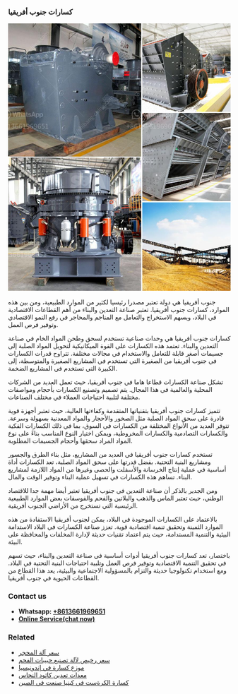 <h3>كسارات جنوب أفريقيا</h3><img src='1701852661.jpg' alt=''><p>جنوب أفريقيا هي دولة تعتبر مصدرا رئيسيا لكثير من الموارد الطبيعية، ومن بين هذه الموارد، كسارات جنوب أفريقيا. تعتبر صناعة التعدين والبناء من أهم القطاعات الاقتصادية في البلاد، ويسهم الاستخراج والتعامل مع المناجم والمحاجر في رفع النمو الاقتصادي وتوفير فرص العمل.</p><p>كسارات جنوب أفريقيا هي وحدات صناعية تستخدم لسحق وطحن المواد الخام في صناعة التعدين والبناء. تعتمد هذه الكسارات على القوة الميكانيكية لتحويل المواد الصلبة إلى جسيمات أصغر قابلة للتعامل والاستخدام في مجالات مختلفة. تتراوح قدرات الكسارات في جنوب أفريقيا من الصغيرة التي تستخدم في المشاريع الصغيرة والمتوسطة، إلى الكبيرة التي تستخدم في المشاريع الضخمة.</p><p>تشكل صناعة الكسارات قطاعا هاما في جنوب أفريقيا، حيث تعمل العديد من الشركات المحلية والعالمية في هذا المجال. يتم تصميم وتصنيع الكسارات بأحجام ومواصفات مختلفة لتلبية احتياجات العملاء في مختلف الصناعات.</p><p>تتميز كسارات جنوب أفريقيا بتقنياتها المتقدمة وكفاءتها العالية، حيث تعتبر أجهزة قوية قادرة على سحق المواد الصلبة مثل الصخور والأحجار والمواد المعدنية بسهولة وسرعة. تتوفر العديد من الأنواع المختلفة من الكسارات في السوق، بما في ذلك الكسارات الفكية والكسارات التصادمية والكسارات المخروطية، ويمكن اختيار النوع المناسب بناءً على نوع المواد المراد سحقها وأحجام الجسيمات المطلوبة.</p><p>تستخدم كسارات جنوب أفريقيا في العديد من المشاريع، مثل بناء الطرق والجسور ومشاريع البنية التحتية. بفضل قدرتها على سحق المواد الصلبة، تعد الكسارات أداة أساسية في عملية إنتاج الخرسانة والأسفلت والحصى وغيرها من المواد اللازمة لمشاريع البناء. تساهم هذه الكسارات في تسهيل عملية البناء وتوفير الوقت والمال.</p><p>ومن الجدير بالذكر أن صناعة التعدين في جنوب أفريقيا تعتبر أيضا مهمة جدا للاقتصاد الوطني، حيث تعتبر الماس والذهب والبلاتين والفحم والفوسفات بعض الموارد الطبيعية الرئيسية التي تستخرج من الأراضي الجنوب أفريقية.</p><p>بالاعتماد على الكسارات الموجودة في البلاد، يمكن لجنوب أفريقيا الاستفادة من هذه الموارد الثمينة وتحقيق تنمية اقتصادية قوية. تعزز صناعة الكسارات في البلاد الاستدامة البيئية والتنمية المستدامة، حيث يتم اعتماد تقنيات حديثة لإدارة المخلفات والمحافظة على البيئة.</p><p>باختصار، تعد كسارات جنوب أفريقيا أدوات أساسية في صناعة التعدين والبناء، حيث تسهم في تحقيق التنمية الاقتصادية وتوفير فرص العمل وتلبية احتياجات البنية التحتية في البلاد. ومع استخدام تكنولوجيا حديثة والتزام بالمسؤولية الاجتماعية والبيئية، يعد هذا القطاع من القطاعات الحيوية في جنوب أفريقيا.</p><h3>Contact us</h3><ul><li><strong>Whatsapp:&nbsp;<a href="https://wa.me/8613661969651">+8613661969651</a></strong></li><li><a href="https://swt.shibang-china.com/?git&amp;zhl&amp;كسارات جنوب أفريقيا"><strong>Online Service(chat now)</strong></a></li></ul><h3>Related</h3><ul><li><a href='سعر آلة المحجر.md'>سعر آلة المحجر</a></li><li><a href='سعر رخيص لآلة تصنيع حبيبات الفحم.md'>سعر رخيص لآلة تصنيع حبيبات الفحم</a></li><li><a href='موزع كسارة في إندونيسيا.md'>موزع كسارة في إندونيسيا</a></li><li><a href='معدات تعدين كاثود النحاس.md'>معدات تعدين كاثود النحاس</a></li><li><a href='كسارة الكرةست في كينيا صنعت في الصين.md'>كسارة الكرةست في كينيا صنعت في الصين</a></li></ul>